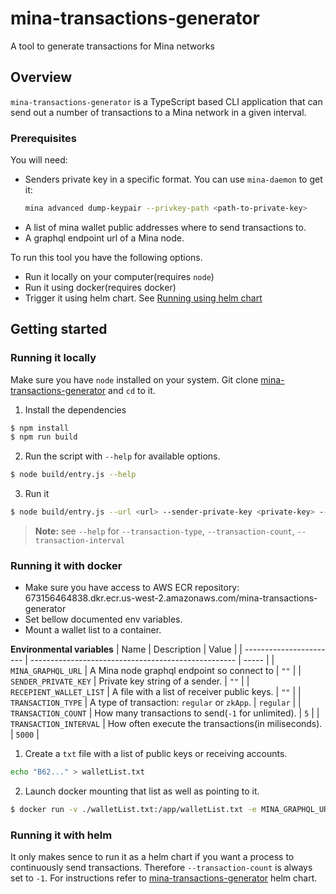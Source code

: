 # mina-transactions-generator

A tool to generate transactions for Mina networks

## Overview

`mina-transactions-generator` is a TypeScript based CLI application that can send out a number of transactions to a Mina network in a given interval.

### Prerequisites

You will need:

- Senders private key in a specific format. You can use `mina-daemon` to get it:
  ```bash
  mina advanced dump-keypair --privkey-path <path-to-private-key>
  ```
- A list of mina wallet public addresses where to send transactions to.
- A graphql endpoint url of a Mina node.

To run this tool you have the following options.

- Run it locally on your computer(requires `node`)
- Run it using docker(requires docker)
- Trigger it using helm chart. See [Running using helm chart](#running-using-helm-chart)

## Getting started

### Running it locally

Make sure you have `node` installed on your system. Git clone [mina-transactions-generator](https://github.com/MinaFoundation/mina-transactions-generator.git) and `cd` to it.

1. Install the dependencies
  ```bash
  $ npm install
  $ npm run build
  ```
2. Run the script with `--help` for available options.
  ```bash
  $ node build/entry.js --help
  ```
3. Run it
  ```bash
  $ node build/entry.js --url <url> --sender-private-key <private-key> --wallet-list <path> --transaction-type <type>
  ```
  > **Note:** see `--help` for `--transaction-type`, `--transaction-count`, `--transaction-interval`

### Running it with docker

- Make sure you have access to  AWS ECR repository: 673156464838.dkr.ecr.us-west-2.amazonaws.com/mina-transactions-generator
- Set bellow documented env variables.
- Mount a wallet list to a container.

**Environmental variables**
| Name                    | Description                                         | Value |
| ----------------------- | --------------------------------------------------- | ----- |
| `MINA_GRAPHQL_URL`      | A Mina node graphql endpoint so connect to          | `""` |
| `SENDER_PRIVATE_KEY`    | Private key string of a sender.                     | `""` |
| `RECEPIENT_WALLET_LIST` | A file with a list of receiver public keys.         | `""` |
| `TRANSACTION_TYPE`      | A type of transaction: `regular` or `zkApp`.        | `regular` |
| `TRANSACTION_COUNT`     | How many transactions to send(`-1` for unlimited).  | `5` |
| `TRANSACTION_INTERVAL`  | How often execute the transactions(in miliseconds). | `5000` |

1. Create a `txt` file with a list of public keys or receiving accounts.
  ```bash
  echo "B62..." > walletList.txt
  ```
2. Launch docker mounting that list as well as pointing to it.
  ```bash 
  $ docker run -v ./walletList.txt:/app/walletList.txt -e MINA_GRAPHQL_URL='https://localhost:3085/graphql' -e SENDER_PRIVATE_KEY='EK...' -e RECEPIENT_WALLET_LIST='/app/walletList.txt' minan-transactions-generator:0.1.3
  ```
  
### Running it with helm

It only makes sence to run it as a helm chart if you want a process to continuously send transactions.
Therefore `--transaction-count` is always set to `-1`.
For instructions refer to [mina-transactions-generator](https://github.com/MinaFoundation/helm-charts/tree/main/mina-transactions-generator) helm chart.
